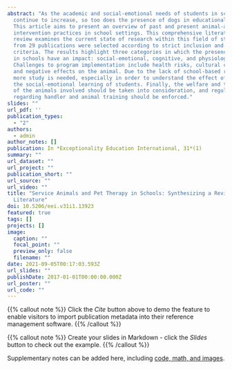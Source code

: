 ```yaml
---
abstract: "As the academic and social-emotional needs of students in schools
  continue to increase, so too does the presence of dogs in educational spaces.
  This article aims to present an overview of past and present animal-assisted
  intervention practices in school settings. This comprehensive literature
  review examines the current state of research within this field of study. Data
  from 29 publications were selected according to strict inclusion and exclusion
  criteria. The results highlight three categories in which the presence of dogs
  in schools have an impact: social-emotional, cognitive, and physiological.
  Challenges to program implementation include health risks, cultural context,
  and negative effects on the animal. Due to the lack of school-based research,
  more study is needed, especially in order to understand the effect of dogs on
  the social-emotional learning of students. Finally, the welfare and training
  of the animals involved should be taken into consideration, and regulations
  regarding handler and animal training should be enforced."
slides: ""
url_pdf: ''
publication_types:
  - "2"
authors:
  - admin
author_notes: []
publication: In *Exceptionality Education International, 31*(1)
summary: ""
url_dataset: ""
url_project: ""
publication_short: ""
url_source: ""
url_video: ""
title: "Service Animals and Pet Therapy in Schools: Synthesizing a Review of the
  Literature"
doi: 10.5206/eei.v31i1.13923
featured: true
tags: []
projects: []
image:
  caption: ""
  focal_point: ""
  preview_only: false
  filename: ""
date: 2021-09-05T00:17:03.593Z
url_slides: ""
publishDate: 2017-01-01T00:00:00.000Z
url_poster: ""
url_code: ""
---
```


{{% callout note %}}
Click the *Cite* button above to demo the feature to enable visitors to import publication metadata into their reference management software.
{{% /callout %}}

{{% callout note %}}
Create your slides in Markdown - click the *Slides* button to check out the example.
{{% /callout %}}

Supplementary notes can be added here, including [code, math, and images](https://wowchemy.com/docs/writing-markdown-latex/).
